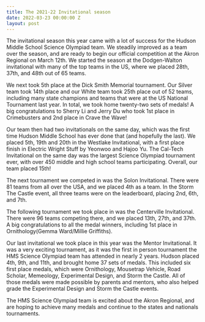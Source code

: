 ```yaml
---
title: The 2021-22 Invitational season
date: 2022-03-23 00:00:00 Z
layout: post
---
```


The invitational season this year came with a lot of success for the Hudson Middle School Science Olympiad team. We steadily improved as a team over the season, and are ready to begin our official competition at the Akron Regional on March 12th.
We started the season at the Dodgen-Walton invitational with many of the top teams in the US, where we placed 28th, 37th, and 48th out of 65 teams.

We next took 5th place at the Dick Smith Memorial tournament.  Our Silver team took 14th place and our White team took 25th place out of 52 teams, including many state champions and teams that were at the US National Tournament last year. In total, we took home twenty-two sets of medals!  A big congratulations to Sherry Li and Jerry Du who took 1st place in Crimebusters and 2nd place in Crave the Wave!

Our team then had two invitationals on the same day, which was the first time Hudson Middle School has ever done that (and hopefully the last). We placed 5th, 19th and 20th in the Westlake Invitational, with a first place finish in Electric Wright Stuff by Yeonwoo and Hajoo Yu. The Cal-Tech Invitational on the same day was the largest Science Olympiad tournament ever, with over 450 middle and high school teams participating. Overall, our team placed 15th!

The next tournament we competed in was the Solon Invitational. There were 81 teams from all over the USA, and we placed 4th as a team. In the Storm The Castle event, all three teams were on the leaderboard, placing 2nd, 6th, and 7th.

The following tournament we took place in was the Centerville Invitational. There were 96 teams competing there, and we placed 13th, 27th, and 37th. A big congratulations to all the medal winners, including 1st place in Ornithology(Gemma Ward/Millie Griffiths).

Our last invitational we took place in this year was the Mentor Invitational. It was a very exciting tournament, as it was the first in person tournament the HMS Science Olympiad team has attended in nearly 2 years. Hudson placed 4th, 9th, and 11th, and brought home 37 sets of medals. This included six first place medals, which were Ornithology, Mousetrap Vehicle, Road Scholar, Memeology, Experimental Design, and Storm the Castle. All of those medals were made possible by parents and mentors, who also helped grade the Experimental Design and Storm the Castle events.

The HMS Science Olympiad team is excited about the Akron Regional, and are hoping to achieve many medals and continue to the states and nationals tournaments.

<script src="https://cdn.jsdelivr.net/npm/canvas-confetti@1.3.2/dist/confetti.browser.min.js"></script>
<script>
confetti({
particleCount: 100,
spread: 70,
origin: { y: 0.6 }
});
</script>